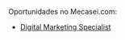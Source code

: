 Oportunidades no Mecasei.com:

- [Digital Marketing Specialist](https://github.com/Mecasei/jobs/blob/master/developer.md)
